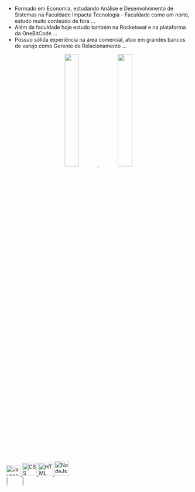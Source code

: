 
- Formado em Economia, estudando Análise e Desenvolvimento de Sistemas na Faculdade Impacta Tecnologia - Faculdade como um norte, estudo muito conteúdo de fora ...
-  Além da faculdade hoje estudo também na Rocketseat e na plataforma da OneBitCode ...
-  Possuo sólida experiência na área comercial, atuo em grandes bancos de varejo como Gerente de Relacionamento ...


 <div align="center">
<a href="https://www.linkedin.com/in/guilhermeeconbastos/">
<img width="28%" src="https://github-readme-stats.vercel.app/api?username=PerozinBastos&show_icons=true&theme=dark&include_all_commits=true&count_private=true"/>
<img width="28%" src="https://github-readme-stats.vercel.app/api/top-langs/?username=PerozinBastos&layout=compact&langs_count=7&theme=dark"/>
 </div>

 <div style="display: inline_block"><br>
<img margin:"50px" alt="Javascript" height="28" width="40" src="https://cdn.jsdelivr.net/gh/devicons/devicon/icons/javascript/javascript-original.svg">
<img margin:"50px" alt="CSS" height="35" width="40" src="https://cdn.jsdelivr.net/gh/devicons/devicon/icons/css3/css3-original-wordmark.svg">
<img margin:"50px" alt="HTML" height="35" width="40" src="https://cdn.jsdelivr.net/gh/devicons/devicon/icons/html5/html5-original-wordmark.svg">
<img margin:"50px" alt="NodeJs" height="40" width="40" src="https://cdn.jsdelivr.net/gh/devicons/devicon/icons/nodejs/nodejs-original-wordmark.svg">

 </div>
  
  <div> 
<a href = "mailto:bastos.guilherme@uol.com.br"><img src="https://img.shields.io/badge/-Gmail-%23333?style=for-the-badge&logo=gmail&logoColor=white" target="_blank" width="8%"></a>
<a href="https://www.linkedin.com/in/guilhermeeconbastos/" target="_blank"><img src="https://img.shields.io/badge/-LinkedIn-%230077B5?style=for-the-badge&logo=linkedin&logoColor=white" target="_blank" width="8%"></a> 
 </div>

